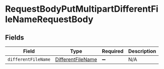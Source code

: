 # RequestBodyPutMultipartDifferentFileNameRequestBody


## Fields

| Field                                                             | Type                                                              | Required                                                          | Description                                                       |
| ----------------------------------------------------------------- | ----------------------------------------------------------------- | ----------------------------------------------------------------- | ----------------------------------------------------------------- |
| `differentFileName`                                               | [DifferentFileName](../../models/operations/DifferentFileName.md) | :heavy_minus_sign:                                                | N/A                                                               |